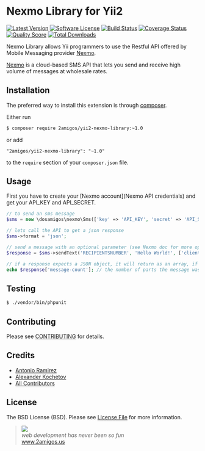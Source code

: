 # Nexmo Library for Yii2

[![Latest Version](https://img.shields.io/github/tag/2amigos/yii2-nexmo-library.svg?style=flat-square&label=release)](https://github.com/2amigos/yii2-nexmo-library/tags)
[![Software License](https://img.shields.io/badge/license-MIT-brightgreen.svg?style=flat-square)](LICENSE.md)
[![Build Status](https://img.shields.io/travis/2amigos/yii2-nexmo-library/master.svg?style=flat-square)](https://travis-ci.org/2amigos/yii2-nexmo-library)
[![Coverage Status](https://img.shields.io/scrutinizer/coverage/g/2amigos/yii2-nexmo-library.svg?style=flat-square)](https://scrutinizer-ci.com/g/2amigos/yii2-nexmo-library/code-structure)
[![Quality Score](https://img.shields.io/scrutinizer/g/2amigos/yii2-nexmo-library.svg?style=flat-square)](https://scrutinizer-ci.com/g/2amigos/yii2-nexmo-library)
[![Total Downloads](https://img.shields.io/packagist/dt/2amigos/yii2-nexmo-library.svg?style=flat-square)](https://packagist.org/packages/2amigos/yii2-nexmo-library)

Nexmo Library allows Yii programmers to use the Restful API offered by Mobile Messaging provider
[Nexmo](https://es.nexmo.com/).

[Nexmo](https://es.nexmo.com/) is a cloud-based SMS API that lets you send and receive high volume of messages at wholesale rates.

## Installation

The preferred way to install this extension is through [composer](http://getcomposer.org/download/).

Either run

```bash
$ composer require 2amigos/yii2-nexmo-library:~1.0
```

or add

```
"2amigos/yii2-nexmo-library": "~1.0"
```

to the `require` section of your `composer.json` file.

## Usage

First you have to create your [Nexmo account](Nexmo API credentials) and get your API_KEY and API_SECRET.


```php
// to send an sms message
$sms = new \dosamigos\nexmo\Sms(['key' => 'API_KEY', 'secret' => 'API_SECRET', 'from' => 'SENDERID']);

// lets call the API to get a json response
$sms->format = 'json';

// send a message with an optional parameter (see Nexmo doc for more optional parameters)
$response = $sms->sendText('RECIPIENTSNUMBER', 'Hello World!', ['clientRef' => 'YOURCLIENTREF']);

// if a response expects a JSON object, it will return as an array, if format was a XML, it will return an object.
echo $response['message-count']; // the number of parts the message was split into

```

## Testing

```bash
$ ./vendor/bin/phpunit
```

## Contributing

Please see [CONTRIBUTING](CONTRIBUTING.md) for details.

## Credits

- [Antonio Ramirez](https://github.com/tonydspaniard)
- [Alexander Kochetov](https://github.com/creocoder)
- [All Contributors](https://github.com/2amigos/yii2-nexmo-library/graphs/contributors)

## License

The BSD License (BSD). Please see [License File](LICENSE.md) for more information.

<blockquote>
    <a href="http://www.2amigos.us"><img src="http://www.gravatar.com/avatar/55363394d72945ff7ed312556ec041e0.png"></a><br>
    <i>web development has never been so fun</i><br>
    <a href="http://www.2amigos.us">www.2amigos.us</a>
</blockquote>
